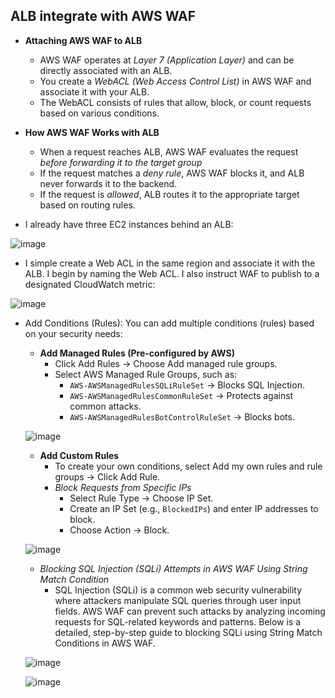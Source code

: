 ## ALB integrate with AWS WAF ##

- **Attaching AWS WAF to ALB**
  - AWS WAF operates at *Layer 7 (Application Layer)* and can be directly associated with an ALB.
  - You create a *WebACL (Web Access Control List)* in AWS WAF and associate it with your ALB.
  - The WebACL consists of rules that allow, block, or count requests based on various conditions.
 
- **How AWS WAF Works with ALB**
  - When a request reaches ALB, AWS WAF evaluates the request *before forwarding it to the target group*
  - If the request matches a *deny rule*, AWS WAF blocks it, and ALB never forwards it to the backend.
  - If the request is *allowed*, ALB routes it to the appropriate target based on routing rules.

- I already have three EC2 instances behind an ALB:
  
![image](https://github.com/user-attachments/assets/d243218c-bf8c-402e-93cc-dfa19a0caf16)

- I simple create a Web ACL in the same region and associate it with the ALB. I begin by naming the Web ACL. I also instruct WAF to publish to a designated CloudWatch metric:

![image](https://github.com/user-attachments/assets/4b793477-4454-48ce-a1a4-d55c0b49f634)

- Add Conditions (Rules): You can add multiple conditions (rules) based on your security needs:
  - **Add Managed Rules (Pre-configured by AWS)**
    - Click Add Rules → Choose Add managed rule groups.
    - Select AWS Managed Rule Groups, such as:
       - `AWS-AWSManagedRulesSQLiRuleSet` → Blocks SQL Injection.
       - `AWS-AWSManagedRulesCommonRuleSet` → Protects against common attacks.
       - `AWS-AWSManagedRulesBotControlRuleSet` → Blocks bots.
  
  ![image](https://github.com/user-attachments/assets/094804a6-1f05-4544-bb6c-ac6671dfe7e4)

  - **Add Custom Rules**
    - To create your own conditions, select Add my own rules and rule groups → Click Add Rule.
    - *Block Requests from Specific IPs*
      - Select Rule Type → Choose IP Set.
      - Create an IP Set (e.g., `BlockedIPs`) and enter IP addresses to block.
      - Choose Action → Block.

  ![image](https://github.com/user-attachments/assets/738ac885-4ef7-4b76-9aaf-00fd81fd3a3d)

    - *Blocking SQL Injection (SQLi) Attempts in AWS WAF Using String Match Condition*
      - SQL Injection (SQLi) is a common web security vulnerability where attackers manipulate SQL queries through user input fields. AWS WAF can prevent such attacks by analyzing incoming requests for SQL-related keywords and patterns. Below is a detailed, step-by-step guide to blocking SQLi using String Match Conditions in AWS WAF.

  ![image](https://github.com/user-attachments/assets/88decd21-cc11-4c50-a9c2-f597f564f65a)

  ![image](https://github.com/user-attachments/assets/7238fe4c-da7b-4457-bd41-d4ba519f7341)



